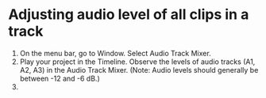 # Adjusting audio level of all clips in a track

1. On the menu bar, go to Window. Select Audio Track Mixer.
2. Play your project in the Timeline. Observe the levels of audio tracks \(A1, A2, A3\) in the Audio Track Mixer. \(Note: Audio levels should generally be between -12 and -6 dB.\) 
3. 


